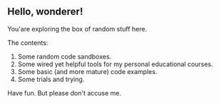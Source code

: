 ## Hello, wonderer!

You'are exploring the box of random stuff here.

The contents:

1. Some random code sandboxes.
2. Some wired yet helpful tools for my personal educational courses.
3. Some basic (and more mature) code examples.
4. Some trials and trying.

Have fun. But please don't accuse me.
